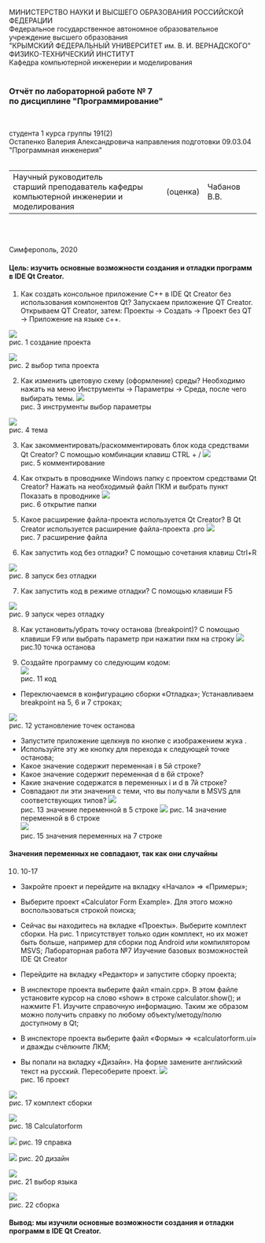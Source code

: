 МИНИСТЕРСТВО НАУКИ  И ВЫСШЕГО ОБРАЗОВАНИЯ РОССИЙСКОЙ ФЕДЕРАЦИИ  
Федеральное государственное автономное образовательное учреждение высшего образования  
"КРЫМСКИЙ ФЕДЕРАЛЬНЫЙ УНИВЕРСИТЕТ им. В. И. ВЕРНАДСКОГО"  
ФИЗИКО-ТЕХНИЧЕСКИЙ ИНСТИТУТ  
Кафедра компьютерной инженерии и моделирования
<br/><br/>

### Отчёт по лабораторной работе № 7<br/> по дисциплине "Программирование"
<br/>

студента 1 курса группы 191(2)  
Остапенко Валерия Александровича
направления подготовки 09.03.04 "Программная инженерия"  
<br/>

<table>
<tr><td>Научный руководитель<br/> старший преподаватель кафедры<br/> компьютерной инженерии и моделирования</td>
<td>(оценка)</td>
<td>Чабанов В.В.</td>
</tr>
</table>
<br/><br/>

Симферополь, 2020

#### Цель: изучить основные возможности создания и отладки программ в IDE Qt Creator.

1) Как создать консольное приложение С++ в IDE Qt Creator без использования компонентов Qt?
Запускаем приложение QT Creator.
Открываем QT Creator, затем:
Проекты → Создать → Проект без QT → Приложение на языке с++.

![](https://sun2.43222.userapi.com/C2YucF3ZPi5DwPXdOjPiV3hOZBgCeYoGI1V4YQ/cvyBw0ZzqjY.jpg)       
рис. 1 создание проекта

![](https://sun1.43222.userapi.com/zDoqmpwpYwDJOvPgh7tGenuppftQGKARjtmjHw/93JH-U1fOyI.jpg)       
рис. 2 выбор типа проекта

2) Как изменить цветовую схему (оформление) среды?
Необходимо нажать на меню Инструменты → Параметры → Среда, после чего выбирать темы.
![](https://sun9-28.userapi.com/WlW_rECXNmTUX9g5-Pr46kxOf8D6W8HpsAUcFg/m8rHviaRaYo.jpg)      
рис. 3 инструменты выбор параметры

![](https://sun9-8.userapi.com/0_ArT9ushh8eDn9bN8LFqXHcqvWbHj6bMybaTg/hak1p5JU04M.jpg)      
рис. 4 тема

3) Как закомментировать/раскомментировать блок кода средствами Qt Creator?
С помощью комбинации клавиш CTRL + /
![](https://sun9-26.userapi.com/oPonBJOqfY0tLKIfPrfW7qEuS6ro5254Q_w6ZA/k8WvcB_7ofI.jpg)      
рис. 5 комментирование 


4) Как открыть в проводнике Windows папку с проектом средствами Qt Creator?
Нажать на необходимый файл ПКМ и выбрать пункт Показать в проводнике
![](https://sun9-49.userapi.com/-BuJaMqHq3WwppVXdp2Cmli_iHzyVybbu1ZLmg/WN-vYSi0Pp4.jpg)                
рис. 6 открытие папки

5) Какое расширение файла-проекта используется Qt Creator?
В Qt Creator используется расширение файла-проекта .pro
![](https://sun2.43222.userapi.com/YxmYAlFWUAOew1UMk5K1wHZk5Q67lJcUKuNS5A/qOKwHHbGywg.jpg)      
рис. 7 расширение файла

6) Как запустить код без отладки?
С помощью сочетания клавиш Ctrl+R

![](https://sun2.43222.userapi.com/E_aEjYxg6vXIW5xqFHDRgo9-wBDCpk-XxMmIFA/hEeuelJNwOo.jpg)     
рис. 8 запуск без отладки

7) Как запустить код в режиме отладки?
С помощью клавиши F5

![](https://sun3.43222.userapi.com/RHnO7xE3UXuTu_wTkBitH94GPhIWW04isheKRw/sYpgyoqgTpE.jpg)   
рис. 9 запуск через отладку

8) Как установить/убрать точку останова (breakpoint)?
С помощью клавиши F9 или выбрать параметр при нажатии пкм на строку
![](https://sun9-8.userapi.com/1uZ2OwZHhEiw4HrD6BUR2KsiPTLVYe5IjF1NLg/9hP59Rqdbvk.jpg)     
рис.10 точка останова


9) Создайте программу со следующим кодом:  
![](https://sun9-64.userapi.com/tz55EbvFC2O6WFpN-uCrhhq2C2EFkURjkgrNcQ/gQo8M5mzIDk.jpg)      
рис. 11 код
- Переключаемся в конфигурацию сборки «Отладка»; Устанавливаем breakpoint на 5, 6 и 7 строках;                   

![](https://sun9-31.userapi.com/CDDXHXIMM1FaxmSkj-9EPCjlqLtMnMo2_ttRgw/3osHpwhWjmE.jpg)           
рис. 12 установление точек останова
- Запустите приложение щелкнув по кнопке с изображением жука .
- Используйте эту же кнопку для перехода к следующей точке останова;
- Какое значение содержит переменная i в 5й строке?
- Какое значение содержит переменная d в 6й строке?
- Какие значение содержатся в переменных i и  d в 7й строке?
- Совпадают ли эти значения с теми, что вы получали в MSVS для соответствующих типов?
![](https://sun9-9.userapi.com/GdOTlwab7Vah4JdmoMFofiVaUj7yvP8_GYfBJQ/Dxxr1M16I2s.jpg)      
рис. 13 значение переменной в 5 строке
![](https://sun9-46.userapi.com/X_VQLQfN1WKjG4y3l-go2yGZa4GjPyvXG17Lbw/8fp1PGk6xVM.jpg)
рис. 14 значение переменной в 6 строке      
![](https://sun9-22.userapi.com/TC5Q9peHyqP4Vuo0h34X7pj6ujDjuU4Hl9G1Pg/FwytCkZv9A4.jpg)        
рис. 15 значения переменных на 7 строке

#### Значения переменных не совпадают, так как они случайны
10) 10-17
- Закройте проект и перейдите на вкладку «Начало» => «Примеры»;
- Выберите проект «Calculator Form Example». Для этого можно воспользоваться строкой поиска;

- Сейчас вы находитесь на вкладке «Проекты». Выберите комплект сборки. На рис. 1 присутствует только один комплект, но их может быть больше, например для сборки под Android или компилятором MSVS;
Лабораторная работа №7 Изучение базовых возможностей IDE Qt Creator

- Перейдите на вкладку «Редактор» и запустите сборку проекта;
- В инспекторе проекта выберите файл «main.cpp». В этом файле установите курсор на слово «show» в строке calculator.show(); и нажмите F1. Изучите справочную информацию. Таким же образом можно получить справку по любому объекту/методу/полю доступному в Qt;
- В инспекторе проекта выберите файл «Формы» => «calculatorform.ui» и дважды счёлкните ЛКМ;
- Вы попали на вкладку «Дизайн». На форме замените английский текст на русский. Пересоберите проект.
![](https://sun3.43222.userapi.com/3gnGZXvPGVkEytiW8SNTHOxohHpsWNFhMWwCbQ/CBIgQlw6mfo.jpg)      
рис. 16 проект

![](https://sun9-65.userapi.com/JHNFg8Oomt0_OM64LzEEJ7tWRuKXIPF9raEhEg/aChcXbdzKf0.jpg)            
рис. 17 комплект сборки

![](https://sun9-40.userapi.com/G0xd-sMSnK_6UE4tw-iMuEo8WoN7_vPxNUOblQ/abiSqI5iul4.jpg)        
рис. 18 Calculatorform

![](https://sun9-12.userapi.com/S4wSBchkcCU8ZKxAygUmc1ky1g1eZwjzxBSh4A/rF1_ooDp114.jpg)
рис. 19 cправка

![](https://sun9-55.userapi.com/-WGiXpgGXNpL1yZTQWQTNGVly_lBw5JAPId6YA/f2EpI8ppHAc.jpg)
рис. 20 дизайн

![](https://sun9-11.userapi.com/VSIRwz24UZxabwlWOrDlkjCNzHOkETVbnAnTkw/53vxKwlPl60.jpg)         
рис. 21 выбор языка

![](https://sun9-73.userapi.com/cfV-HybFNeDN1VEcqLpp69rpXThfXR4EgId0TA/xzB737VXiUA.jpg)         
рис. 22 сборка

#### Вывод: мы изучили основные возможности создания и отладки программ в IDE Qt Creator.